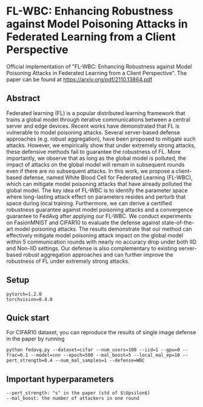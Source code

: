 # FL-WBC: Enhancing Robustness against Model Poisoning Attacks in Federated Learning from a Client Perspective
Official implementation of "FL-WBC: Enhancing Robustness against Model Poisoning Attacks in Federated Learning from a Client Perspective". The paper can be found at https://arxiv.org/pdf/2110.13864.pdf


## Abstract

Federated learning (FL) is a popular distributed learning framework that trains a global model through iterative communications between a central server and edge devices. 
Recent works have demonstrated that FL is vulnerable to model poisoning attacks. Several server-based defense approaches (e.g. robust aggregation), have been proposed to mitigate such attacks. 
However, we empirically show that under extremely strong attacks, these defensive methods fail to guarantee the robustness of FL.
More importantly, we observe that as long as the global model is polluted, the impact of attacks on the global model will remain in subsequent rounds even if there are no subsequent attacks. 
In this work, we propose a client-based defense, named White Blood Cell for Federated Learning (FL-WBC), which can mitigate model poisoning attacks that have already polluted the global model. 
The key idea of FL-WBC is to identify the parameter space where long-lasting attack effect on parameters resides and perturb that space during local training. 
Furthermore, we can derive a certified robustness guarantee against model poisoning attacks and a convergence guarantee to FedAvg after applying our FL-WBC. 
We conduct experiments on FasionMNIST and CIFAR10 to evaluate the defense against state-of-the-art model poisoning attacks. 
The results demonstrate that our method can effectively mitigate model poisoning attack impact on the global model within 5 communication rounds with nearly no accuracy drop under both IID and Non-IID settings. 
Our defense is also complementary to existing server-based robust aggregation approaches and can further improve the robustness of FL under extremely strong attacks.


## Setup
```
pytorch=1.2.0
torchvision=0.4.0
```

## Quick start

For CIFAR10 dataset, you can reproduce the results of single image defense in the paper by running
```
python fedavg.py --dataset=cifar --num_users=100 --iid=1 --gpu=0 --frac=0.1 --model=cnn --epoch=500 --mal_boost=5 --local_mal_ep=10 --pert_strength=0.4 --num_mal_samples=1 --defense=WBC
```

## Important hyperparameters
```
--pert_strength: "s" in the paper (std of $\Upsilon$)
--mal_boost: the number of attackers in one round
```
